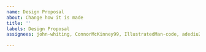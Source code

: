 ```yaml
---
name: Design Proposal
about: Change how it is made
title: ''
labels: Design Proposal
assignees: john-whiting, ConnorMcKinney99, IllustratedMan-code, adediu25

---
```



